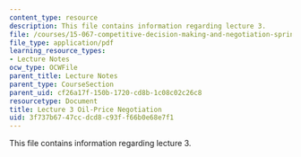 ```yaml
---
content_type: resource
description: This file contains information regarding lecture 3.
file: /courses/15-067-competitive-decision-making-and-negotiation-spring-2011/3f737b6747ccdcd8c93ff66b0e68e7f1_MIT15_067S11_lec03.pdf
file_type: application/pdf
learning_resource_types:
- Lecture Notes
ocw_type: OCWFile
parent_title: Lecture Notes
parent_type: CourseSection
parent_uid: cf26a17f-150b-1720-cd8b-1c08c02c26c8
resourcetype: Document
title: Lecture 3 Oil-Price Negotiation
uid: 3f737b67-47cc-dcd8-c93f-f66b0e68e7f1
---
```

This file contains information regarding lecture 3.

